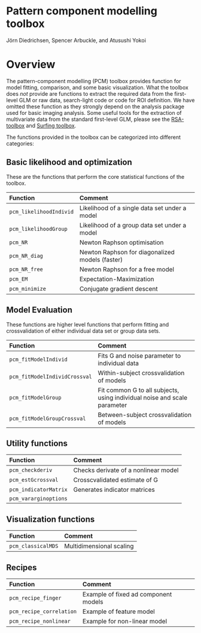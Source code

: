 
Pattern component modelling toolbox
===================================

Jörn Diedrichsen, Spencer Arbuckle, and Atusushi Yokoi

# Overview 
The pattern-component modelling (PCM) toolbox provides function for model fitting, comparison, and some basic visualization. What the toolbox does *not* provide are functions to extract the required data from the first-level GLM or raw data, search-light code or code for ROI definition. We have omitted these function as they strongly depend on the analysis package used for basic imaging analysis. Some useful tools for the extraction of multivariate data from the standard first-level GLM, please see the [RSA-toolbox](/url/to/rsatoolbox/) and [Surfing toolbox](/url/to/surfingtoolbox/). 

The functions provided in the toolbox can be categorized into different categories:  

## Basic likelihood and optimization

These are the functions that perform the core statistical functions of the toolbox.  

| 	Function 			    | Comment  
|:--------------------------|:-----------------------------
|	`pcm_likelihoodIndivid` | Likelihood of a single data set under a model
|   `pcm_likelihoodGroup`   | Likelihood of a group data set under a model
|   `pcm_NR`				| Newton Raphson optimisation 
|   `pcm_NR_diag`			| Newton Raphson for diagonalized models (faster)
|   `pcm_NR_free`			| Newton Raphson for a free model 
|   `pcm_EM`				| Expectation-Maximization 
|   `pcm_minimize`			| Conjugate gradient descent 

## Model Evaluation
These functions are higher level functions that perform fitting and crossvalidation of either individual data set or group data sets.  

| 	Function 			       | Comment  
|:-----------------------------|:-----------------------------
| `pcm_fitModelIndivid`        | Fits G and noise parameter to individual data
| `pcm_fitModelIndividCrossval`| Within-subject crossvalidation of models 
| `pcm_fitModelGroup`          | Fit common G to all subjects, using individual noise and scale parameter
| `pcm_fitModelGroupCrossval`  | Between-subject crossvalidation of models  


## Utility functions
| 	Function 			       | Comment  
|:-----------------------------|:-----------------------------
| `pcm_checkderiv`             | Checks derivate of a nonlinear model 
| `pcm_estGcrossval`           | Crosscvalidated estimate of G 
| `pcm_indicatorMatrix`        | Generates indicator matrices 
| `pcm_vararginoptions`		   | 

## Visualization functions
| 	Function 			       | Comment  
|:-----------------------------|:-----------------------------
| `pcm_classicalMDS`           | Multidimensional scaling  

## Recipes 
| 	Function 			       | Comment  
|:-----------------------------|:-----------------------------
| `pcm_recipe_finger`          | Example of fixed ad component models 
| `pcm_recipe_correlation`     | Example of feature model  
| `pcm_recipe_nonlinear`       | Example for non-linear model   
